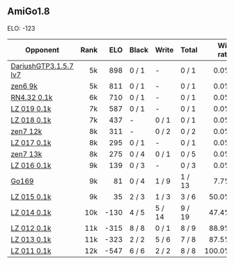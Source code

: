 ## AmiGo1.8 ##

ELO: -123

Opponent | Rank | ELO | Black | Write | Total | Win rate
---------|-----:|----:|-------|-------|-------|-------:
[DariushGTP3.1.5.7 lv7](DariushGTP3.1.5.7%20lv7.md) | 5k | 898 | 0 / 1 | - | 0 / 1 | 0.0%
[zen6 9k](zen6%209k.md) | 5k | 811 | 0 / 1 | - | 0 / 1 | 0.0%
[RN4.32 0.1k](RN4.32%200.1k.md) | 6k | 710 | 0 / 1 | - | 0 / 1 | 0.0%
[LZ 019 0.1k](LZ%20019%200.1k.md) | 7k | 587 | 0 / 1 | - | 0 / 1 | 0.0%
[LZ 018 0.1k](LZ%20018%200.1k.md) | 7k | 437 | - | 0 / 1 | 0 / 1 | 0.0%
[zen7 12k](zen7%2012k.md) | 8k | 311 | - | 0 / 2 | 0 / 2 | 0.0%
[LZ 017 0.1k](LZ%20017%200.1k.md) | 8k | 295 | 0 / 1 | - | 0 / 1 | 0.0%
[zen7 13k](zen7%2013k.md) | 8k | 275 | 0 / 4 | 0 / 1 | 0 / 5 | 0.0%
[LZ 016 0.1k](LZ%20016%200.1k.md) | 9k | 139 | 0 / 3 | - | 0 / 3 | 0.0%
[Go169](Go169.md) | 9k | 81 | 0 / 4 | 1 / 9 | 1 / 13 | 7.7%
[LZ 015 0.1k](LZ%20015%200.1k.md) | 9k | 35 | 2 / 3 | 1 / 3 | 3 / 6 | 50.0%
[LZ 014 0.1k](LZ%20014%200.1k.md) | 10k | -130 | 4 / 5 | 5 / 14 | 9 / 19 | 47.4%
[LZ 012 0.1k](LZ%20012%200.1k.md) | 11k | -315 | 8 / 8 | 0 / 1 | 8 / 9 | 88.9%
[LZ 013 0.1k](LZ%20013%200.1k.md) | 11k | -323 | 2 / 2 | 5 / 6 | 7 / 8 | 87.5%
[LZ 011 0.1k](LZ%20011%200.1k.md) | 12k | -547 | 6 / 6 | 2 / 2 | 8 / 8 | 100.0%
